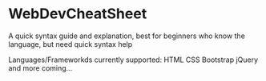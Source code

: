 # WebDevCheatSheet
A quick syntax guide and explanation, best for beginners who know the language, but need quick syntax help

Languages/Frameworkds currently supported:
HTML
CSS
Bootstrap
jQuery
and more coming...
